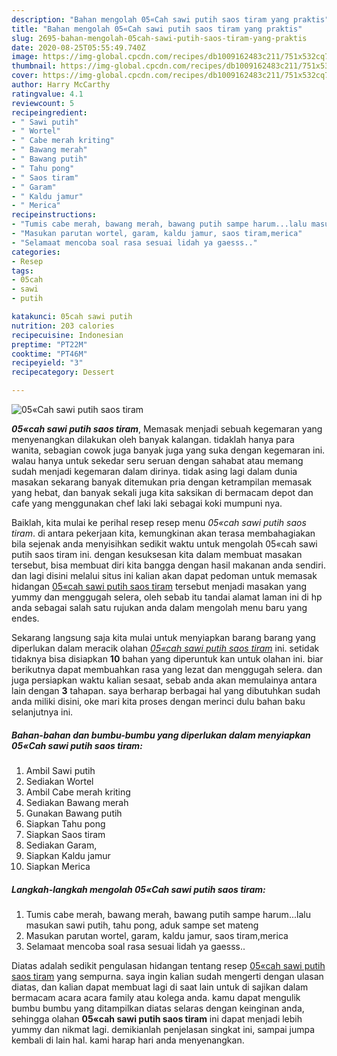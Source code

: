 ```yaml
---
description: "Bahan mengolah 05«Cah sawi putih saos tiram yang praktis"
title: "Bahan mengolah 05«Cah sawi putih saos tiram yang praktis"
slug: 2695-bahan-mengolah-05cah-sawi-putih-saos-tiram-yang-praktis
date: 2020-08-25T05:55:49.740Z
image: https://img-global.cpcdn.com/recipes/db1009162483c211/751x532cq70/05cah-sawi-putih-saos-tiram-foto-resep-utama.jpg
thumbnail: https://img-global.cpcdn.com/recipes/db1009162483c211/751x532cq70/05cah-sawi-putih-saos-tiram-foto-resep-utama.jpg
cover: https://img-global.cpcdn.com/recipes/db1009162483c211/751x532cq70/05cah-sawi-putih-saos-tiram-foto-resep-utama.jpg
author: Harry McCarthy
ratingvalue: 4.1
reviewcount: 5
recipeingredient:
- " Sawi putih"
- " Wortel"
- " Cabe merah kriting"
- " Bawang merah"
- " Bawang putih"
- " Tahu pong"
- " Saos tiram"
- " Garam"
- " Kaldu jamur"
- " Merica"
recipeinstructions:
- "Tumis cabe merah, bawang merah, bawang putih sampe harum...lalu masukan sawi putih, tahu pong, aduk sampe set mateng"
- "Masukan parutan wortel, garam, kaldu jamur, saos tiram,merica"
- "Selamaat mencoba soal rasa sesuai lidah ya gaesss.."
categories:
- Resep
tags:
- 05cah
- sawi
- putih

katakunci: 05cah sawi putih 
nutrition: 203 calories
recipecuisine: Indonesian
preptime: "PT22M"
cooktime: "PT46M"
recipeyield: "3"
recipecategory: Dessert

---
```



![05«Cah sawi putih saos tiram](https://img-global.cpcdn.com/recipes/db1009162483c211/751x532cq70/05cah-sawi-putih-saos-tiram-foto-resep-utama.jpg)

<b><i>05«cah sawi putih saos tiram</i></b>, Memasak menjadi sebuah kegemaran yang menyenangkan dilakukan oleh banyak kalangan. tidaklah hanya para wanita, sebagian cowok juga banyak juga yang suka dengan kegemaran ini. walau hanya untuk sekedar seru seruan dengan sahabat atau memang sudah menjadi kegemaran dalam dirinya. tidak asing lagi dalam dunia masakan sekarang banyak ditemukan pria dengan ketrampilan memasak yang hebat, dan banyak sekali juga kita saksikan di bermacam depot dan cafe yang menggunakan chef laki laki sebagai koki mumpuni nya.



Baiklah, kita mulai ke perihal resep resep menu <i>05«cah sawi putih saos tiram</i>. di antara pekerjaan kita, kemungkinan akan terasa membahagiakan bila sejenak anda menyisihkan sedikit waktu untuk mengolah 05«cah sawi putih saos tiram ini. dengan kesuksesan kita dalam membuat masakan tersebut, bisa membuat diri kita bangga dengan hasil makanan anda sendiri. dan lagi disini melalui situs ini kalian akan dapat pedoman untuk memasak hidangan <u>05«cah sawi putih saos tiram</u> tersebut menjadi masakan yang yummy dan menggugah selera, oleh sebab itu tandai alamat laman ini di hp anda sebagai salah satu rujukan anda dalam mengolah menu baru yang endes.


Sekarang langsung saja kita mulai untuk menyiapkan barang barang yang diperlukan dalam meracik olahan <u><i>05«cah sawi putih saos tiram</i></u> ini. setidak tidaknya bisa disiapkan <b>10</b> bahan yang diperuntuk kan untuk olahan ini. biar berikutnya dapat membuahkan rasa yang lezat dan menggugah selera. dan juga persiapkan waktu kalian sesaat, sebab anda akan memulainya antara lain dengan <b>3</b> tahapan. saya berharap berbagai hal yang dibutuhkan sudah anda miliki disini, oke mari kita proses dengan merinci dulu bahan baku selanjutnya ini.

<!--inarticleads1-->

##### Bahan-bahan dan bumbu-bumbu yang diperlukan dalam menyiapkan 05«Cah sawi putih saos tiram:

1. Ambil  Sawi putih
1. Sediakan  Wortel
1. Ambil  Cabe merah kriting
1. Sediakan  Bawang merah
1. Gunakan  Bawang putih
1. Siapkan  Tahu pong
1. Siapkan  Saos tiram
1. Sediakan  Garam,
1. Siapkan  Kaldu jamur
1. Siapkan  Merica




<!--inarticleads2-->

##### Langkah-langkah mengolah 05«Cah sawi putih saos tiram:

1. Tumis cabe merah, bawang merah, bawang putih sampe harum...lalu masukan sawi putih, tahu pong, aduk sampe set mateng
1. Masukan parutan wortel, garam, kaldu jamur, saos tiram,merica
1. Selamaat mencoba soal rasa sesuai lidah ya gaesss..




Diatas adalah sedikit pengulasan hidangan tentang resep <u>05«cah sawi putih saos tiram</u> yang sempurna. saya ingin kalian sudah mengerti dengan ulasan diatas, dan kalian dapat membuat lagi di saat lain untuk di sajikan dalam bermacam acara acara family atau kolega anda. kamu dapat mengulik bumbu bumbu yang ditampilkan diatas selaras dengan keinginan anda, sehingga olahan <b>05«cah sawi putih saos tiram</b> ini dapat menjadi lebih yummy dan nikmat lagi. demikianlah penjelasan singkat ini, sampai jumpa kembali di lain hal. kami harap hari anda menyenangkan.
